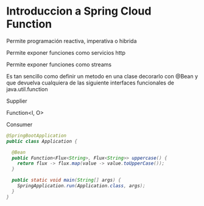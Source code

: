 # Introduccion a Spring Cloud Function

Permite programación reactiva, imperativa o hibrida

Permite exponer funciones como servicios http

Permite exponer funciones como streams

Es tan sencillo como definir un metodo en una clase decorarlo con @Bean y que devuelva cualquiera de las siguiente interfaces funcionales de java.util.function

Supplier<O>

Function<I, O>

Consumer<I>

```Java
@SpringBootApplication
public class Application {

  @Bean
  public Function<Flux<String>, Flux<String>> uppercase() {
    return flux -> flux.map(value -> value.toUpperCase());
  }

  public static void main(String[] args) {
    SpringApplication.run(Application.class, args);
  }
}
```
